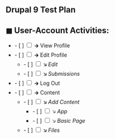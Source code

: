 <article class="markdown-body entry-content container-lg" itemprop="text">

<h1 tabindex="-1" dir="auto">
Drupal 9 Test Plan
</h1>

<h2 tabindex="-1" dir="auto">
◼ User-Account Activities:
</h2>

<ul class="contains-task-list">

<li class="task-list-item">
  - [ ]
  <input type="checkbox" class="task-list-item-checkbox">
   🡲 View Profile
</li>

<li class="task-list-item">
  - [ ] 
  <input type="checkbox" class="task-list-item-checkbox">
   🡲 Edit Profile
  <ul class="contains-task-list">
    <li class="task-list-item">
      - [ ] 
  <input type="checkbox" class="task-list-item-checkbox">
   🡮 <i>Edit</i>
</li>
    
<li class="task-list-item">
  - [ ] 
  <input type="checkbox" class="task-list-item-checkbox">
   🡮 <i>Submissions</i>
      
  </ul>
</li>

<li class="task-list-item">
  - [ ] 
  <input type="checkbox" class="task-list-item-checkbox">
   🡲 Log Out
</input>
</li>

<li class="task-list-item">
  - [ ]
  <input type="checkbox" class="task-list-item-checkbox">
   🡲 Content
  <ul class="contains-task-list">
    <li class="task-list-item">
      - [ ] 
  <input type="checkbox" class="task-list-item-checkbox">
   🡮 <i>Add Content</i>
      <ul class="contains-task-list">
    <li class="task-list-item">
      - [ ] 
  <input type="checkbox" class="task-list-item-checkbox">
   🡦 <i>App</i>
</li>
    
<li class="task-list-item">
  - [ ] 
  <input type="checkbox" class="task-list-item-checkbox">
   🡦 <i>Basic Page</i>
  </ul>
    </li>
    <li class="task-list-item">
      - [ ] 
  <input type="checkbox" class="task-list-item-checkbox">
   🡮 <i>Files</i>
    </li>
  
</ul>
</article>

